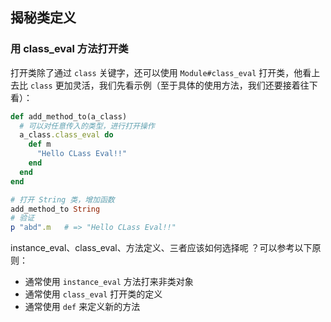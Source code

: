 ## 揭秘类定义

### 用 class_eval 方法打开类
打开类除了通过 `class` 关键字，还可以使用 `Module#class_eval` 打开类，他看上去比 `class` 更加灵活，我们先看示例（至于具体的使用方法，我们还要接着往下看）：
```ruby
def add_method_to(a_class)
  # 可以对任意传入的类型，进行打开操作
  a_class.class_eval do 
    def m 
      "Hello CLass Eval!!"
    end
  end
end

# 打开 String 类，增加函数
add_method_to String
# 验证
p "abd".m   # => "Hello CLass Eval!!"
```

instance_eval、class_eval、方法定义、三者应该如何选择呢 ？可以参考以下原则：
* 通常使用 `instance_eval` 方法打来非类对象
* 通常使用 `class_eval` 打开类的定义
* 通常使用 `def` 来定义新的方法

